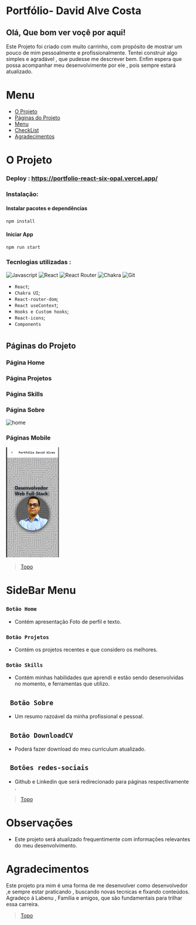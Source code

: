 # Portfólio- David Alve Costa 
## Olá, Que bom ver voçê por aqui!
 Este Projeto foi criado com muito carrinho, com propósito de mostrar um pouco de mim pessoalmente e profissionalmente.
 Tentei construir algo simples e agradável , que pudesse me descrever bem. Enfim espera que possa acompanhar meu desenvolvimente por ele
 , pois sempre estará atualizado.

<a id="ancora"></a>
#  <b> Menu </b>  
- [O Projeto](#oprojeto)
- [Páginas do Projeto](#pages)
- [Menu](#menu)
- [CheckList](#checklist)
- [Agradecimentos](#agradecimentos)


<a id="oprojeto"></a>
# O Projeto   
### Deploy : https://portfolio-react-six-opal.vercel.app/

### Instalação:
#### Instalar pacotes e dependências 
``` 
npm install
```
#### Iniciar App
``` 
npm run start
```

###  Tecnlogias utilizadas : 
![Javascript](https://img.shields.io/badge/JavaScript-323330?style=for-the-badge&logo=javascript&logoColor=F7DF1E)
![React](https://img.shields.io/badge/React-20232A?style=for-the-badge&logo=react&logoColor=61DAFB)
![React Router](https://img.shields.io/badge/React_Router-CA4245?style=for-the-badge&logo=react-router&logoColor=white)
![Chakra](https://img.shields.io/badge/chakra-%234ED1C5.svg?style=for-the-badge&logo=chakraui&logoColor=white)
![Git](https://img.shields.io/badge/GIT-E44C30?style=for-the-badge&logo=git&logoColor=white)
 - ```React```;
 - ```Chakra UI```;
 - ```React-router-dom```;
 - ```React useContext```;
 - ```Hooks e Custom hooks```;
 - ```React-icons```;
 - ```Components```
 
 

#
<a id="pages"></a>
## Páginas do Projeto 

### Página Home 
### Página Projetos
### Página Skills 
### Página Sobre 
![home](/my-portfolio/src/assets/imagem/portifolio.gif) 

### Páginas  Mobile
![home](/my-portfolio/src/assets/imagem/mobilePortfolio.png) 



>  [Topo](#ancora)

<a id="menu"></a>

# SideBar Menu


### ``` Botão Home ``` 
 - Contém apresentação Foto de perfil e texto.
### ```Botão Projetos ``` 
 - Contém os projetos recentes e que considero os melhores.
 ### ```Botão Skills``` 
 -  Contém minhas habilidades que aprendi e estão sendo desenvolvidas no momento, e ferramentas que utilizo.
## ``` Botão Sobre``` 
 - Um resumo razoável da minha profissional e pessoal.
## ``` Botão DownloadCV``` 
 - Poderá fazer download do meu curriculum atualizado.
 ## ``` Botôes redes-sociais``` 
 - Github e Linkedin que será redirecionado para páginas respectivamente . 
>  [Topo](#ancora)	


<a id="observações"></a>
# Observações 
- Este projeto será atualizado frequentimente com informações relevantes do meu desenvolvimento.

#
<a id="agradecimentos"></a>
# Agradecimentos 

Este projeto pra mim é uma forma de me desenvolver como desenvolvedor ,e sempre estar praticando , buscando novas tecnicas e fixando conteúdos. Agradeço á Labenu , Família e amigos, que são fundamentais para  trilhar essa carreira.
>  [Topo](#ancora)
#